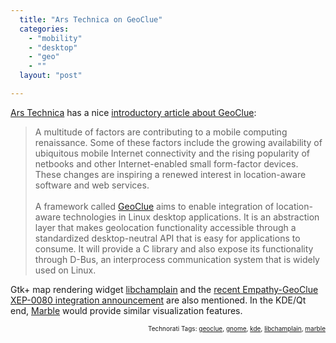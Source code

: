 ```yaml
---
  title: "Ars Technica on GeoClue"
  categories: 
    - "mobility"
    - "desktop"
    - "geo"
    - ""
  layout: "post"

---
```

<p>
<a href="http://arstechnica.com/">Ars Technica</a> has a nice <a href="http://arstechnica.com/open-source/news/2009/01/location-awareness-comes-to-the-linux-platform.ars">introductory article about GeoClue</a>:
</p><blockquote>
A multitude of factors are contributing to a mobile computing renaissance. Some of these factors include the growing availability of ubiquitous mobile Internet connectivity and the rising popularity of netbooks and other Internet-enabled small form-factor devices. These changes are inspiring a renewed interest in location-aware software and web services.
<br /><br />A framework called <a href="http://www.freedesktop.org/wiki/Software/GeoClue">GeoClue</a> aims to enable integration of location-aware technologies in Linux desktop applications. It is an abstraction layer that makes geolocation functionality accessible through a standardized desktop-neutral API that is easy for applications to consume. It will provide a C library and also expose its functionality through D-Bus, an interprocess communication system that is widely used on Linux.
</blockquote><p>
Gtk+ map rendering widget <a href="http://blog.pierlux.com/projects/libchamplain/en/">libchamplain</a> and the <a href="http://blog.pierlux.com/2009/01/22/empathy-where-are-you/en/">recent Empathy-GeoClue XEP-0080 integration announcement</a> are also mentioned. In the KDE/Qt end, <a href="http://edu.kde.org/marble/">Marble</a> would provide similar visualization features.
</p>
<p style="text-align:right;font-size:10px;">Technorati Tags: <a href="http://www.technorati.com/tag/geoclue" rel="tag">geoclue</a>, <a href="http://www.technorati.com/tag/gnome" rel="tag">gnome</a>, <a href="http://www.technorati.com/tag/kde" rel="tag">kde</a>, <a href="http://www.technorati.com/tag/libchamplain" rel="tag">libchamplain</a>, <a href="http://www.technorati.com/tag/marble" rel="tag">marble</a></p>
